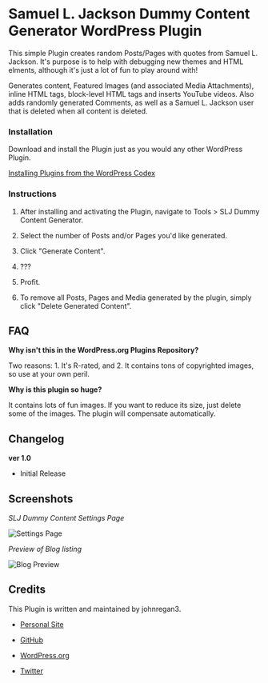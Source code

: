 # Samuel L. Jackson Dummy Content Generator WordPress Plugin

This simple Plugin creates random Posts/Pages with quotes from Samuel L. Jackson.  It's purpose is to help with debugging new themes and HTML elments, although it's just a lot of fun to play around with!

Generates content, Featured Images (and associated Media Attachments), inline HTML tags, block-level HTML tags and inserts YouTube videos.  Also adds randomly generated Comments, as well as a Samuel L. Jackson user that is deleted when all content is deleted.

### Installation

Download and install the Plugin just as you would any other WordPress Plugin.

[Installing Plugins from the WordPress Codex](http://codex.wordpress.org/Managing_Plugins#Installing_Plugins "WordPress Codex: Installing Plugins")

### Instructions

1. After installing and activating the Plugin, navigate to Tools > SLJ Dummy Content Generator.

1. Select the number of Posts and/or Pages you'd like generated.

1. Click "Generate Content".

1. ???

1. Profit.

1. To remove all Posts, Pages and Media generated by the plugin, simply click "Delete Generated Content".

## FAQ

**Why isn't this in the WordPress.org Plugins Repository?**

Two reasons:  1. It's R-rated, and 2. It contains tons of copyrighted images, so use at your own peril.

**Why is this plugin so huge?**

It contains lots of fun images.  If you want to reduce its size, just delete some of the images.  The plugin will compensate automatically.

## Changelog

**ver 1.0**

* Initial Release

## Screenshots

_SLJ Dummy Content Settings Page_

![Settings Page](https://github.com/johnregan3/slj-dummy-content/master/assets/screenshot-1.jpg)

_Preview of Blog listing_

![Blog Preview](https://raw.github.com/johnregan3/slj-dummy-content/master/assets/screenshot-2.png)

## Credits

This Plugin is written and maintained by johnregan3.

* [Personal Site](http://johnregan3.com)

* [GitHub](https://github.com/johnregan3)

* [WordPress.org](http://profiles.wordpress.org/johnregan3)

* [Twitter](https://twitter.com/johnregan3)





